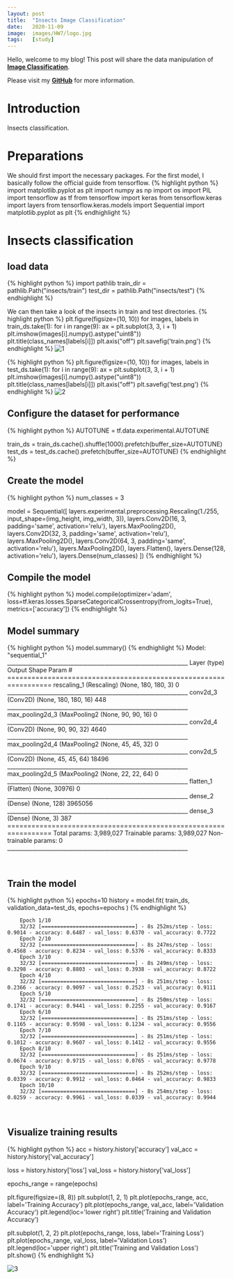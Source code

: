 ```yaml
---
layout: post
title:  "Insects Image Classification"
date:   2020-11-09
image:  images/HW7/logo.jpg
tags:   [study]
---
```


Hello, welcome to my blog! This post will share the data manipulation of **[Image Classification][Image Classification]**.

Please visit my **[GitHub][GitHub]** for more information. 

# Introduction

Insects classification.

# Preparations
We should first import the necessary packages. For the first model, I basically follow the official guide from tensorflow.
{% highlight python %}
import matplotlib.pyplot as plt
import numpy as np
import os
import PIL
import tensorflow as tf
from tensorflow import keras
from tensorflow.keras import layers
from tensorflow.keras.models import Sequential
import matplotlib.pyplot as plt
{% endhighlight %}

# Insects classification
## load data
{% highlight python %}
import pathlib
train_dir = pathlib.Path("insects/train")
test_dir = pathlib.Path("insects/test")
{% endhighlight %}

We can then take a look of the insects in train and test directories.
{% highlight python %}
plt.figure(figsize=(10, 10))
for images, labels in train_ds.take(1):
    for i in range(9):
        ax = plt.subplot(3, 3, i + 1)
        plt.imshow(images[i].numpy().astype("uint8"))
        plt.title(class_names[labels[i]])
        plt.axis("off")
plt.savefig('train.png')
{% endhighlight %}
![1]({{site.baseurl}}/images/HW7/train.png)

{% highlight python %}
plt.figure(figsize=(10, 10))
for images, labels in test_ds.take(1):
    for i in range(9):
        ax = plt.subplot(3, 3, i + 1)
        plt.imshow(images[i].numpy().astype("uint8"))
        plt.title(class_names[labels[i]])
        plt.axis("off")
plt.savefig('test.png')
{% endhighlight %}
![2]({{site.baseurl}}/images/HW7/test.png)

## Configure the dataset for performance
{% highlight python %}
AUTOTUNE = tf.data.experimental.AUTOTUNE

train_ds = train_ds.cache().shuffle(1000).prefetch(buffer_size=AUTOTUNE)
test_ds = test_ds.cache().prefetch(buffer_size=AUTOTUNE)
{% endhighlight %}

## Create the model
{% highlight python %}
num_classes = 3

model = Sequential([
  layers.experimental.preprocessing.Rescaling(1./255, input_shape=(img_height, img_width, 3)),
  layers.Conv2D(16, 3, padding='same', activation='relu'),
  layers.MaxPooling2D(),
  layers.Conv2D(32, 3, padding='same', activation='relu'),
  layers.MaxPooling2D(),
  layers.Conv2D(64, 3, padding='same', activation='relu'),
  layers.MaxPooling2D(),
  layers.Flatten(),
  layers.Dense(128, activation='relu'),
  layers.Dense(num_classes)
])
{% endhighlight %}

## Compile the model
{% highlight python %}
model.compile(optimizer='adam',
              loss=tf.keras.losses.SparseCategoricalCrossentropy(from_logits=True),
              metrics=['accuracy'])
{% endhighlight %}

## Model summary
{% highlight python %}
model.summary()
{% endhighlight %}
        Model: "sequential_1"
        _________________________________________________________________
        Layer (type)                 Output Shape              Param #   
        =================================================================
        rescaling_1 (Rescaling)      (None, 180, 180, 3)       0         
        _________________________________________________________________
        conv2d_3 (Conv2D)            (None, 180, 180, 16)      448       
        _________________________________________________________________
        max_pooling2d_3 (MaxPooling2 (None, 90, 90, 16)        0         
        _________________________________________________________________
        conv2d_4 (Conv2D)            (None, 90, 90, 32)        4640      
        _________________________________________________________________
        max_pooling2d_4 (MaxPooling2 (None, 45, 45, 32)        0         
        _________________________________________________________________
        conv2d_5 (Conv2D)            (None, 45, 45, 64)        18496     
        _________________________________________________________________
        max_pooling2d_5 (MaxPooling2 (None, 22, 22, 64)        0         
        _________________________________________________________________
        flatten_1 (Flatten)          (None, 30976)             0         
        _________________________________________________________________
        dense_2 (Dense)              (None, 128)               3965056   
        _________________________________________________________________
        dense_3 (Dense)              (None, 3)                 387       
        =================================================================
        Total params: 3,989,027
        Trainable params: 3,989,027
        Non-trainable params: 0
        _________________________________________________________________

<br>

## Train the model
{% highlight python %}
epochs=10
history = model.fit(
  train_ds,
  validation_data=test_ds,
  epochs=epochs
)
{% endhighlight %}

        Epoch 1/10
        32/32 [==============================] - 8s 252ms/step - loss: 0.9014 - accuracy: 0.6487 - val_loss: 0.6370 - val_accuracy: 0.7722
        Epoch 2/10
        32/32 [==============================] - 8s 247ms/step - loss: 0.4568 - accuracy: 0.8234 - val_loss: 0.5376 - val_accuracy: 0.8333
        Epoch 3/10
        32/32 [==============================] - 8s 249ms/step - loss: 0.3298 - accuracy: 0.8803 - val_loss: 0.3938 - val_accuracy: 0.8722
        Epoch 4/10
        32/32 [==============================] - 8s 251ms/step - loss: 0.2366 - accuracy: 0.9097 - val_loss: 0.2523 - val_accuracy: 0.9111
        Epoch 5/10
        32/32 [==============================] - 8s 250ms/step - loss: 0.1741 - accuracy: 0.9441 - val_loss: 0.2255 - val_accuracy: 0.9167
        Epoch 6/10
        32/32 [==============================] - 8s 251ms/step - loss: 0.1165 - accuracy: 0.9598 - val_loss: 0.1234 - val_accuracy: 0.9556
        Epoch 7/10
        32/32 [==============================] - 8s 251ms/step - loss: 0.1012 - accuracy: 0.9607 - val_loss: 0.1412 - val_accuracy: 0.9556
        Epoch 8/10
        32/32 [==============================] - 8s 251ms/step - loss: 0.0674 - accuracy: 0.9715 - val_loss: 0.0765 - val_accuracy: 0.9778
        Epoch 9/10
        32/32 [==============================] - 8s 252ms/step - loss: 0.0339 - accuracy: 0.9912 - val_loss: 0.0464 - val_accuracy: 0.9833
        Epoch 10/10
        32/32 [==============================] - 8s 254ms/step - loss: 0.0259 - accuracy: 0.9961 - val_loss: 0.0339 - val_accuracy: 0.9944

<br>

## Visualize training results
{% highlight python %}
acc = history.history['accuracy']
val_acc = history.history['val_accuracy']

loss = history.history['loss']
val_loss = history.history['val_loss']

epochs_range = range(epochs)

plt.figure(figsize=(8, 8))
plt.subplot(1, 2, 1)
plt.plot(epochs_range, acc, label='Training Accuracy')
plt.plot(epochs_range, val_acc, label='Validation Accuracy')
plt.legend(loc='lower right')
plt.title('Training and Validation Accuracy')

plt.subplot(1, 2, 2)
plt.plot(epochs_range, loss, label='Training Loss')
plt.plot(epochs_range, val_loss, label='Validation Loss')
plt.legend(loc='upper right')
plt.title('Training and Validation Loss')
plt.show()
{% endhighlight %}

![3]({{site.baseurl}}/images/HW7/viz1.png)

[Image Classification]: https://www.insectimages.org/index.cfm
[GitHub]: https://github.com/eveyimi/eveyimi.github.io

